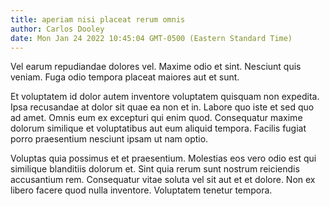 ```yaml
---
title: aperiam nisi placeat rerum omnis
author: Carlos Dooley
date: Mon Jan 24 2022 10:45:04 GMT-0500 (Eastern Standard Time)
---
```

Vel earum repudiandae dolores vel. Maxime odio et sint. Nesciunt quis veniam. Fuga odio tempora placeat maiores aut et sunt.

 Et voluptatem id dolor autem inventore voluptatem quisquam non expedita. Ipsa recusandae at dolor sit quae ea non et in. Labore quo iste et sed quo ad amet. Omnis eum ex excepturi qui enim quod. Consequatur maxime dolorum similique et voluptatibus aut eum aliquid tempora. Facilis fugiat porro praesentium nesciunt ipsam ut nam optio.

 Voluptas quia possimus et et praesentium. Molestias eos vero odio est qui similique blanditiis dolorum et. Sint quia rerum sunt nostrum reiciendis accusantium rem. Consequatur vitae soluta vel sit aut et et dolore. Non ex libero facere quod nulla inventore. Voluptatem tenetur tempora.